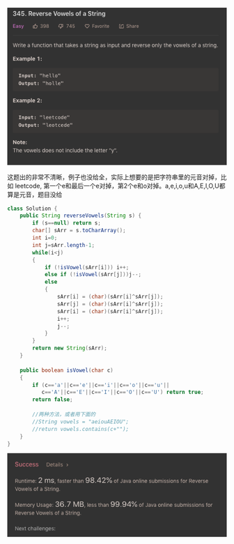 ![GitHub Logo](/image/345.1.png)

这题出的非常不清晰，例子也没给全，实际上想要的是把字符串里的元音对掉，比如
leetcode, 第一个e和最后一个e对掉，第2个e和o对掉。a,e,i,o,u和A,E,I,O,U都算是元音，题目没给

```java
class Solution {
    public String reverseVowels(String s) {
        if (s==null) return s;        
        char[] sArr = s.toCharArray();
        int i=0;
        int j=sArr.length-1;        
        while(i<j)
        {
            if (!isVowel(sArr[i])) i++;            
            else if (!isVowel(sArr[j]))j--;            
            else
            {
                sArr[i] = (char)(sArr[i]^sArr[j]);
                sArr[j] = (char)(sArr[i]^sArr[j]);
                sArr[i] = (char)(sArr[i]^sArr[j]);
                i++;
                j--;
            }
        }
        return new String(sArr);
    }
    
    public boolean isVowel(char c)
    {
        if (c=='a'||c=='e'||c=='i'||c=='o'||c=='u'||
           c=='A'||c=='E'||c=='I'||c=='O'||c=='U') return true;        
        return false;

        //两种方法，或者用下面的
        //String vowels = "aeiouAEIOU";
        //return vowels.contains(c+"");
    }
}
```

![GitHub Logo](/image/345.2.png)
